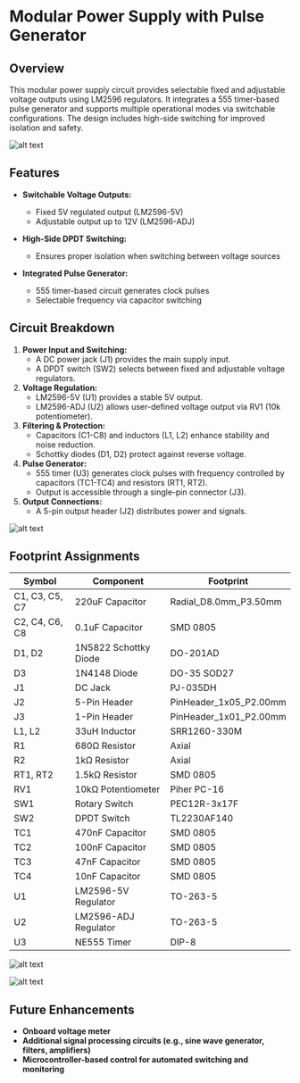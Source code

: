 # Modular Power Supply with Pulse Generator

## Overview
This modular power supply circuit provides selectable fixed and adjustable voltage outputs using LM2596 regulators. It integrates a 555 timer-based pulse generator and supports multiple operational modes via switchable configurations. The design includes high-side switching for improved isolation and safety.

![alt text](https://github.com/ashish-h1080/modular-psu/blob/main/img/sch.png)

## Features
- **Switchable Voltage Outputs:**
  - Fixed 5V regulated output (LM2596-5V)
  - Adjustable output up to 12V (LM2596-ADJ)

- **High-Side DPDT Switching:**
  - Ensures proper isolation when switching between voltage sources
 
- **Integrated Pulse Generator:**
  - 555 timer-based circuit generates clock pulses
  - Selectable frequency via capacitor switching

## Circuit Breakdown
1. **Power Input and Switching:**
   - A DC power jack (J1) provides the main supply input.
   - A DPDT switch (SW2) selects between fixed and adjustable voltage regulators.
2. **Voltage Regulation:**
   - LM2596-5V (U1) provides a stable 5V output.
   - LM2596-ADJ (U2) allows user-defined voltage output via RV1 (10k potentiometer).
3. **Filtering & Protection:**
   - Capacitors (C1-C8) and inductors (L1, L2) enhance stability and noise reduction.
   - Schottky diodes (D1, D2) protect against reverse voltage.
4. **Pulse Generator:**
   - 555 timer (U3) generates clock pulses with frequency controlled by capacitors (TC1-TC4) and resistors (RT1, RT2).
   - Output is accessible through a single-pin connector (J3).
5. **Output Connections:**
   - A 5-pin output header (J2) distributes power and signals.

![alt text](https://github.com/ashish-h1080/modular-psu/blob/main/img/lay.png)
## Footprint Assignments
| Symbol | Component | Footprint |
|--------|------------|------------|
| C1, C3, C5, C7 | 220uF Capacitor | Radial_D8.0mm_P3.50mm |
| C2, C4, C6, C8 | 0.1uF Capacitor | SMD 0805 |
| D1, D2 | 1N5822 Schottky Diode | DO-201AD |
| D3 | 1N4148 Diode | DO-35 SOD27 |
| J1 | DC Jack | PJ-035DH |
| J2 | 5-Pin Header | PinHeader_1x05_P2.00mm |
| J3 | 1-Pin Header | PinHeader_1x01_P2.00mm |
| L1, L2 | 33uH Inductor | SRR1260-330M |
| R1 | 680Ω Resistor | Axial |
| R2 | 1kΩ Resistor | Axial |
| RT1, RT2 | 1.5kΩ Resistor | SMD 0805 |
| RV1 | 10kΩ Potentiometer | Piher PC-16 |
| SW1 | Rotary Switch | PEC12R-3x17F |
| SW2 | DPDT Switch | TL2230AF140 |
| TC1 | 470nF Capacitor | SMD 0805 |
| TC2 | 100nF Capacitor | SMD 0805 |
| TC3 | 47nF Capacitor | SMD 0805 |
| TC4 | 10nF Capacitor | SMD 0805 |
| U1 | LM2596-5V Regulator | TO-263-5 |
| U2 | LM2596-ADJ Regulator | TO-263-5 |
| U3 | NE555 Timer | DIP-8 |
![alt text](https://github.com/ashish-h1080/modular-psu/blob/main/img/pcbren.png)



![alt text](https://github.com/ashish-h1080/modular-psu/blob/main/img/3dmod.png)

## Future Enhancements
- **Onboard voltage meter**
- **Additional signal processing circuits (e.g., sine wave generator, filters, amplifiers)**
- **Microcontroller-based control for automated switching and monitoring**

